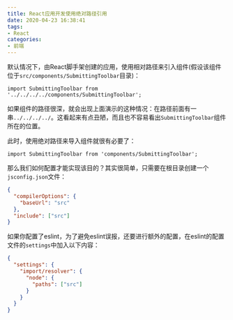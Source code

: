 ```yaml
---
title: React应用开发使用绝对路径引用
date: 2020-04-23 16:38:41
tags:
- React
categories:
- 前端
---
```


默认情况下，由React脚手架创建的应用，使用相对路径来引入组件(假设该组件位于`src/components/SubmittingToolbar`目录)：

```text
import SubmittingToolbar from '../../../../components/SubmittingToolbar';
```

如果组件的路径很深，就会出现上面演示的这种情况：在路径前面有一串`../../../../`。这看起来有点丑陋，而且也不容易看出`SubmittingToolbar`组件所在的位置。

此时，使用绝对路径来导入组件就很有必要了：

```text
import SubmittingToolbar from 'components/SubmittingToolbar';
```

那么我们如何配置才能实现该目的？其实很简单，只需要在根目录创建一个`jsconfig.json`文件：

```json
{
  "compilerOptions": {
    "baseUrl": "src"
  },
  "include": ["src"]
}
```

如果你配置了eslint，为了避免eslint误报，还要进行额外的配置，在eslint的配置文件的`settings`中加入以下内容：

```json
{
  "settings": {
    "import/resolver": {
      "node": {
        "paths": ["src"]
      }
    }
  }
}
```

